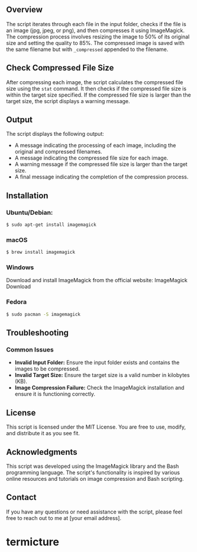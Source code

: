 ## Overview

The script iterates through each file in the input folder, checks if the file is an image (jpg, jpeg, or png), and then compresses it using ImageMagick. The compression process involves resizing the image to 50% of its original size and setting the quality to 85%. The compressed image is saved with the same filename but with `_compressed` appended to the filename.

## Check Compressed File Size

After compressing each image, the script calculates the compressed file size using the `stat` command. It then checks if the compressed file size is within the target size specified. If the compressed file size is larger than the target size, the script displays a warning message.

## Output

The script displays the following output:

- A message indicating the processing of each image, including the original and compressed filenames.
- A message indicating the compressed file size for each image.
- A warning message if the compressed file size is larger than the target size.
- A final message indicating the completion of the compression process.
## Installation

### Ubuntu/Debian:

```bash
$ sudo apt-get install imagemagick
```

### macOS
```bash 
$ brew install imagemagick
```

### Windows
Download and install ImageMagick from the official website: ImageMagick Download

### Fedora
```bash
$ sudo pacman -S imagemagick
```



## Troubleshooting

### Common Issues

- **Invalid Input Folder:** Ensure the input folder exists and contains the images to be compressed.
- **Invalid Target Size:** Ensure the target size is a valid number in kilobytes (KB).
- **Image Compression Failure:** Check the ImageMagick installation and ensure it is functioning correctly.

## License

This script is licensed under the MIT License. You are free to use, modify, and distribute it as you see fit.

## Acknowledgments

This script was developed using the ImageMagick library and the Bash programming language. The script's functionality is inspired by various online resources and tutorials on image compression and Bash scripting.

## Contact

If you have any questions or need assistance with the script, please feel free to reach out to me at [your email address].
# termicture
